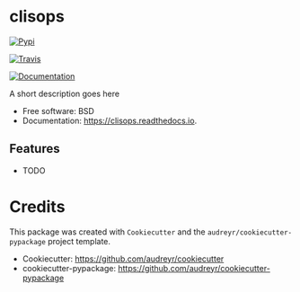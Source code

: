 # clisops


[![Pypi](https://img.shields.io/pypi/v/clisops.svg)](https://pypi.python.org/pypi/clisops)

[![Travis](https://img.shields.io/travis/ellesmith88/clisops.svg)](https://travis-ci.org/ellesmith88/clisops)

[![Documentation](https://readthedocs.org/projects/clisops/badge/?version=latest)](https://clisops.readthedocs.io/en/latest/?badge=latest)




A short description goes here


* Free software: BSD
* Documentation: https://clisops.readthedocs.io.


## Features

* TODO

# Credits

This package was created with `Cookiecutter` and the `audreyr/cookiecutter-pypackage` project template.

 * Cookiecutter: https://github.com/audreyr/cookiecutter
 * cookiecutter-pypackage: https://github.com/audreyr/cookiecutter-pypackage
